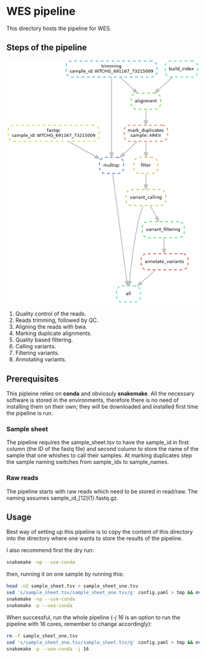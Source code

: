 # WES pipeline

This directory hosts the pipeline for WES.

## Steps of the pipeline

![Outline for a pipeline](dag.png)

1. Quality control of the reads.
2. Reads trimming, followed by QC.
3. Aligning the reads with bwa.
4. Marking duplicate alignments.
5. Quality based filtering.
6. Calling variants.
7. Filtering variants.
8. Annotating variants.

## Prerequisites

This pipleine relies on **conda** and obviosuly **snakemake**. All the necessary software is stored in the environments, therefore there is no need of installing them on their own; they will be downloaded and installed first time the pipeline is run.

### Sample sheet
The pipeline requires the sample_sheet.tsv to have the sample_id in first column (the ID of the fastq file) and second column to store the name of the sample that one whishes to call their samples. At marking duplicates step the sample naming switches from sample_ids to sample_names.

### Raw reads
The pipeline starts with raw reads which need to be stored in read/raw. The naming assumes sample_id_[12]{1}.fastq.gz.

## Usage

Best way of setting up this pipeline is to copy the content of this directory into the directory where one wants to store the results of the pipeline.

I also recommend first the dry run:

```bash
snakemake -np --use-conda
```

then, running it on one sample by running this:

```bash
head -n2 sample_sheet.tsv > sample_sheet_one.tsv
sed 's/sample_sheet.tsv/sample_sheet_one.tsv/g' config.yaml > tmp && mv tmp config.yaml
snakemake -np --use-conda
snakemake -p --use-conda
```

When successful, run the whole pipeline (*-j 16* is an option to run the pipeline with 16 cores, remember to change accordingly):

```bash
rm -f sample_sheet_one.tsv
sed 's/sample_sheet_one.tsv/sample_sheet.tsv/g' config.yaml > tmp && mv tmp config.yaml
snakemake -p --use-conda -j 16
```
